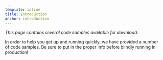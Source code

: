 ```yaml
---
template: inline
title: Introduction
anchor: introduction
---
```


*This page contains several code samples available for download.*

In order to help you get up and running quickly, we have provided a number of code samples.
Be sure to put in the proper info before blindly running in production!
